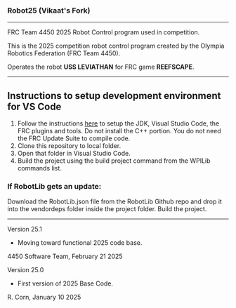 ### Robot25 (Vikaat's Fork)
----------------------------------------------------------------------------
FRC Team 4450 2025 Robot Control program used in competition.

This is the 2025 competition robot control program created by the Olympia Robotics Federation (FRC Team 4450). 

Operates the robot **USS LEVIATHAN** for FRC game **REEFSCAPE**.

----------------------------------------------------------------------------
## Instructions to setup development environment for VS Code
1) Follow the instructions [here](https://docs.wpilib.org/en/stable/docs/zero-to-robot/step-2/index.html) to setup the JDK, Visual Studio Code, the FRC plugins and tools. Do not install the C++ portion. You do not need the FRC Update Suite to compile code.
2) Clone this repository to local folder.
3) Open that folder in Visual Studio Code.
4) Build the project using the build project command from the WPILib commands list.

### If RobotLib gets an update:
Download the RobotLib.json file from the RobotLib Github repo and drop it into the vendordeps folder inside the project folder. Build the project.
************************************************************************************************************
Version 25.1

*   Moving toward functional 2025 code base.

4450 Software Team, February 21 2025

Version 25.0

*   First version of 2025 Base Code.
 
R. Corn, January 10 2025
